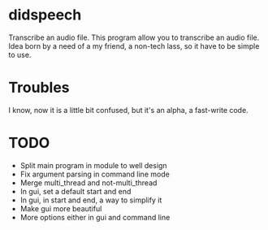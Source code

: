 # didspeech
Transcribe an audio file.
This program allow you to transcribe an audio file.
Idea born by a need of a my friend, a non-tech lass, so it have to be simple to use.

# Troubles
I know, now it is a little bit confused, but it's an alpha, a fast-write code.

# TODO
- Split main program in module to well design
- Fix argument parsing in command line mode
- Merge multi_thread and not-multi_thread
- In gui, set a default start and end
- In gui, in start and end, a way to simplify it
- Make gui more beautiful
- More options either in gui and command line
